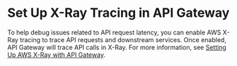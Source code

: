 # Set Up X\-Ray Tracing in API Gateway<a name="apigateway-set-up-tracing"></a>

To help debug issues related to API request latency, you can enable AWS X\-Ray tracing to trace API requests and downstream services\. Once enabled, API Gateway will trace API calls in X\-Ray\. For more information, see [Setting Up AWS X\-Ray with API Gateway](apigateway-enabling-xray.md)\.